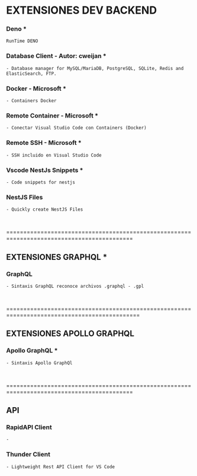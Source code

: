
# EXTENSIONES DEV BACKEND


### Deno    *
    RunTime DENO


### Database Client - Autor: cweijan    *
    - Database manager for MySQL/MariaDB, PostgreSQL, SQLite, Redis and ElasticSearch, FTP.


### Docker - Microsoft  * 
    - Containers Docker


### Remote Container - Microsoft    *
    - Conectar Visual Studio Code con Containers (Docker)


### Remote SSH - Microsoft  *
    - SSH incluido en Visual Studio Code
    

### Vscode NestJs Snippets  *
    - Code snippets for nestjs

### NestJS Files
    - Quickly create NestJS Files

<br>

===========================================================================================


## EXTENSIONES GRAPHQL *

###  GraphQL
    - Sintaxis GraphQL reconoce archivos .graphql - .gpl


<br>


=============================================================================================

## EXTENSIONES APOLLO GRAPHQL

### Apollo GraphQL *
    - Sintaxis Apollo GraphQl

<br>


===========================================================================================


## API

### RapidAPI Client
    - 


### Thunder Client
    - Lightweight Rest API Client for VS Code